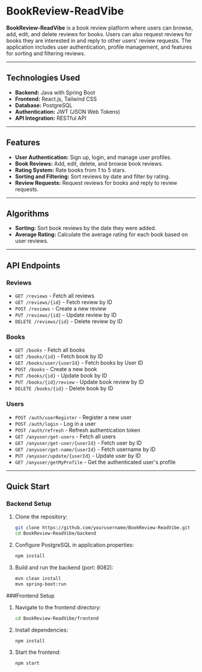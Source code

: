 # **BookReview-ReadVibe**

**BookReview-ReadVibe** is a book review platform where users can browse, add, edit, and delete reviews for books. Users can also request reviews for books they are interested in and reply to other users' review requests. The application includes user authentication, profile management, and features for sorting and filtering reviews.

---

## **Technologies Used**

- **Backend:** Java with Spring Boot  
- **Frontend:** React.js, Tailwind CSS  
- **Database:** PostgreSQL  
- **Authentication:** JWT (JSON Web Tokens)  
- **API Integration:** RESTful API  

---

## **Features**

- **User Authentication:** Sign up, login, and manage user profiles.  
- **Book Reviews:** Add, edit, delete, and browse book reviews.  
- **Rating System:** Rate books from 1 to 5 stars.  
- **Sorting and Filtering:** Sort reviews by date and filter by rating.  
- **Review Requests:** Request reviews for books and reply to review requests.  

---

## **Algorithms**

- **Sorting:** Sort book reviews by the date they were added.  
- **Average Rating:** Calculate the average rating for each book based on user reviews.  

---

## **API Endpoints**

### **Reviews**  
- `GET /reviews` - Fetch all reviews  
- `GET /reviews/{id}` - Fetch review by ID  
- `POST /reviews` - Create a new review  
- `PUT /reviews/{id}` - Update review by ID  
- `DELETE /reviews/{id}` - Delete review by ID  

### **Books**  
- `GET /books` - Fetch all books  
- `GET /books/{id}` - Fetch book by ID  
- `GET /books/user/{userId}` - Fetch books by User ID  
- `POST /books` - Create a new book  
- `PUT /books/{id}` - Update book by ID  
- `PUT /books/{id}/review` - Update book review by ID  
- `DELETE /books/{id}` - Delete book by ID  

### **Users**  
- `POST /auth/userRegister` - Register a new user  
- `POST /auth/login` - Log in a user  
- `POST /auth/refresh` - Refresh authentication token  
- `GET /anyuser/get-users` - Fetch all users  
- `GET /anyuser/get-user/{userId}` - Fetch user by ID  
- `GET /anyuser/get-name/{userId}` - Fetch username by ID  
- `PUT /anyuser/update/{userId}` - Update user by ID  
- `GET /anyuser/getMyProfile` - Get the authenticated user's profile  

---

## Quick Start

### Backend Setup

1. Clone the repository:  
   ```bash
   git clone https://github.com/yourusername/BookReview-ReadVibe.git
   cd BookReview-ReadVibe/backend
2. Configure PostgreSQL in application.properties:  
   ```bash
   npm install
3. Build and run the backend (port: 8082):  
   ```bash
   mvn clean install
   mvn spring-boot:run

###Frontend Setup

1. Navigate to the frontend directory:  
   ```bash
   cd BookReview-ReadVibe/frontend
2. Install dependencies:  
  
   ```bash
   npm install
3. Start the frontend:
  
   ```bash
   npm start

   
   


